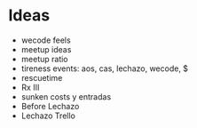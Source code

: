 # Ideas

* wecode feels
* meetup ideas
* meetup ratio
* tireness events: aos, cas, lechazo, wecode, $
* rescuetime
* Rx III
* sunken costs y entradas
* Before Lechazo
* Lechazo Trello